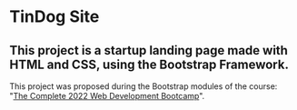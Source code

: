 # TinDog Site

## This project is a startup landing page made with HTML and CSS, using the Bootstrap Framework.

This project was proposed during the Bootstrap modules of the course: "[The Complete 2022 Web Development Bootcamp](https://www.udemy.com/course/the-complete-web-development-bootcamp/)".